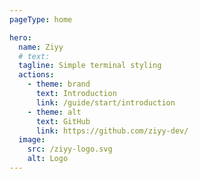 ```yaml
---
pageType: home

hero:
  name: Ziyy
  # text:
  tagline: Simple terminal styling
  actions:
    - theme: brand
      text: Introduction
      link: /guide/start/introduction
    - theme: alt
      text: GitHub
      link: https://github.com/ziyy-dev/
  image:
    src: /ziyy-logo.svg
    alt: Logo
---
```

